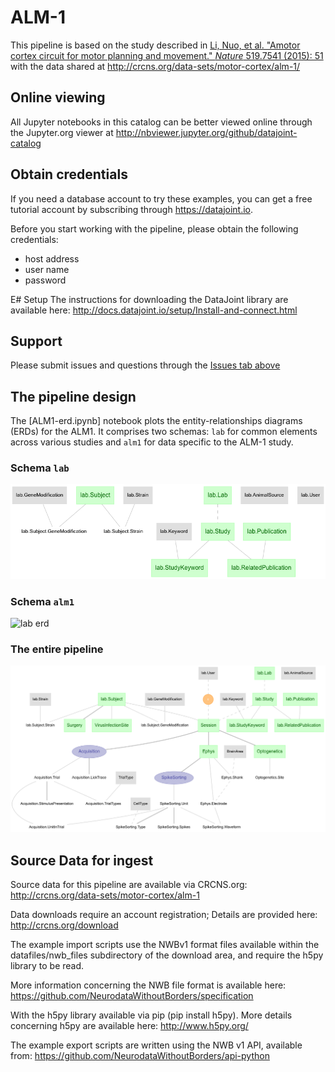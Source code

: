 # ALM-1 

This pipeline is based on the study described in [Li, Nuo, et al. "Amotor cortex circuit for motor planning and movement." _Nature_ 519.7541 (2015): 51](https://www.ncbi.nlm.nih.gov/pubmed/25731172) with the data shared at  http://crcns.org/data-sets/motor-cortex/alm-1/


## Online viewing
All Jupyter notebooks in this catalog can be better viewed online through the Jupyter.org viewer at
http://nbviewer.jupyter.org/github/datajoint-catalog

## Obtain credentials
If you need a database account to try these examples, you can get a free tutorial account by subscribing through https://datajoint.io.

Before you start working with the pipeline, please obtain the following credentials:
* host address
* user name 
* password

E# Setup
The instructions for downloading the DataJoint library are available here: 
http://docs.datajoint.io/setup/Install-and-connect.html

## Support
Please submit issues and questions through the [Issues tab above](https://github.com/datajoint-catalog/djcat-ALM1/issues)


## The pipeline design 
The [ALM1-erd.ipynb] notebook plots the entity-relationships diagrams (ERDs) for the ALM1.
It comprises two schemas: `lab` for common elements across various studies and `alm1` for data specific to the ALM-1 study.

### Schema `lab`
![lab erd](erd-lab.png)

### Schema `alm1`
![lab erd](erd-alm.png)

### The entire pipeline
![entire pipeline](erd.png)

## Source Data for ingest 

Source data for this pipeline are available via CRCNS.org:
http://crcns.org/data-sets/motor-cortex/alm-1

Data downloads require an account registration; Details are provided here:
http://crcns.org/download

The example import scripts use the NWBv1 format files available within the datafiles/nwb_files subdirectory of the download area, and require the h5py library to be read.

More information concerning the NWB file format is available here:
https://github.com/NeurodataWithoutBorders/specification

With the h5py library available via pip (pip install h5py). More details concerning h5py are available here:
http://www.h5py.org/

The example export scripts are written using the NWB v1 API, available from:
https://github.com/NeurodataWithoutBorders/api-python

